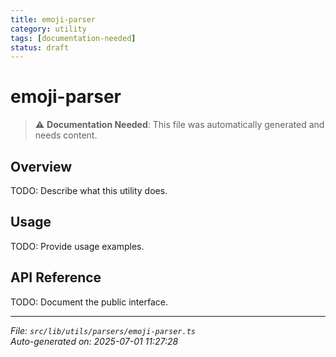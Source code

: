 ```yaml
---
title: emoji-parser
category: utility
tags: [documentation-needed]
status: draft
---
```


# emoji-parser

> ⚠️ **Documentation Needed**: This file was automatically generated and needs content.

## Overview

TODO: Describe what this utility does.

## Usage

TODO: Provide usage examples.

## API Reference

TODO: Document the public interface.

---

*File: `src/lib/utils/parsers/emoji-parser.ts`*  
*Auto-generated on: 2025-07-01 11:27:28*
